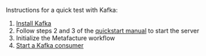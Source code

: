 Instructions for a quick test with Kafka:

1. [Install Kafka](https://kafka.apache.org/downloads)
2. Follow steps 2 and 3 of the [quickstart
   manual](https://kafka.apache.org/quickstart) to start the server
3. Initialize the Metafacture workflow
4. [Start a Kafka
   consumer](https://kafka.apache.org/quickstart#quickstart_consume)
